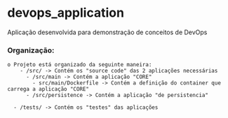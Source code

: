 # devops_application

Aplicação desenvolvida para demonstração de conceitos de DevOps

### Organização:
    o Projeto está organizado da seguinte maneira:
        - /src/ -> Contém os "source code" das 2 aplicações necessárias
          - /src/main -> Contém a aplicação "CORE"
            - src/main/Dockerfile -> Contém a definição do container que carrega a aplicação "CORE"
          - /src/persistence -> Contém a aplicação "de persistencia"
      
      - /tests/ -> Contém os "testes" das aplicações
